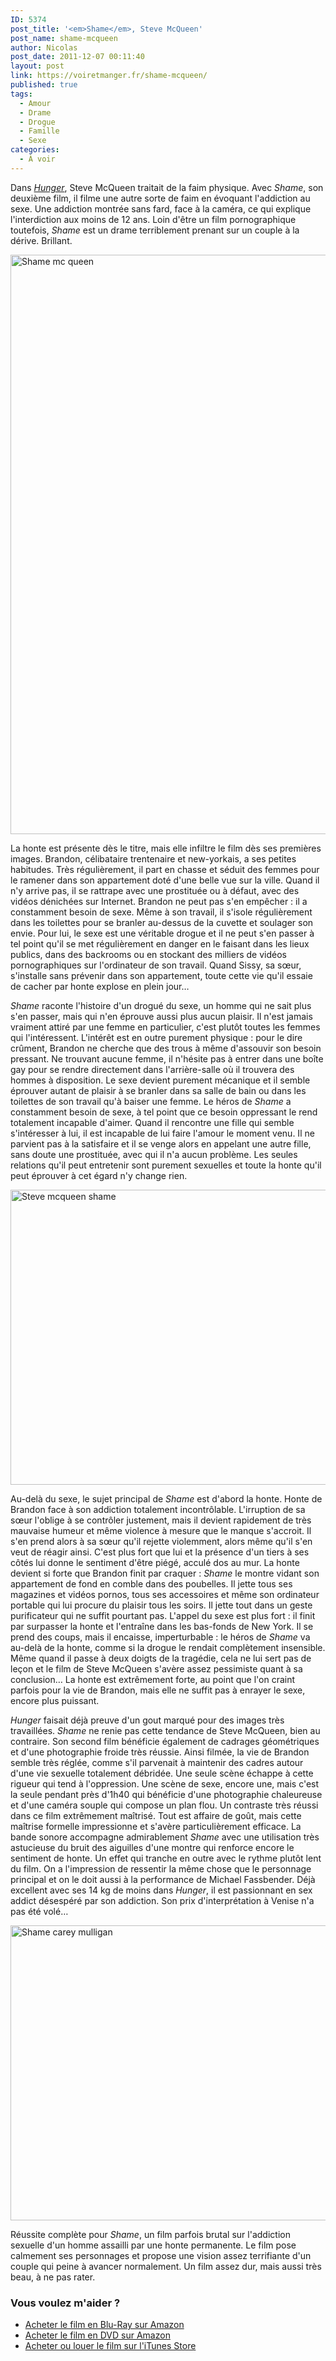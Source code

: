```yaml
---
ID: 5374
post_title: '<em>Shame</em>, Steve McQueen'
post_name: shame-mcqueen
author: Nicolas
post_date: 2011-12-07 00:11:40
layout: post
link: https://voiretmanger.fr/shame-mcqueen/
published: true
tags:
  - Amour
  - Drame
  - Drogue
  - Famille
  - Sexe
categories:
  - À voir
---
```

Dans <em><a href="https://voiretmanger.fr/2008/11/30/hunger/">Hunger</a></em>, Steve McQueen traitait de la faim physique. Avec <em>Shame</em>, son deuxième film, il filme une autre sorte de faim en évoquant l'addiction au sexe. Une addiction montrée sans fard, face à la caméra, ce qui explique l'interdiction aux moins de 12 ans. Loin d'être un film pornographique toutefois, <em>Shame</em> est un drame terriblement prenant sur un couple à la dérive. Brillant.

<a href="http://www.allocine.fr/film/fichefilm_gen_cfilm=185457.html"><img class="aligncenter" style="border-style: initial; border-color: initial; border-width: 0px;" src="https://voiretmanger.fr/wp-content/uploads/2011/12/shame-mc-queen.jpg" alt="Shame mc queen" width="690" height="927" border="0" /></a>

La honte est présente dès le titre, mais elle infiltre le film dès ses premières images. Brandon, célibataire trentenaire et new-yorkais, a ses petites habitudes. Très régulièrement, il part en chasse et séduit des femmes pour le ramener dans son appartement doté d'une belle vue sur la ville. Quand il n'y arrive pas, il se rattrape avec une prostituée ou à défaut, avec des vidéos dénichées sur Internet. Brandon ne peut pas s'en empêcher : il a constamment besoin de sexe. Même à son travail, il s'isole régulièrement dans les toilettes pour se branler au-dessus de la cuvette et soulager son envie. Pour lui, le sexe est une véritable drogue et il ne peut s'en passer à tel point qu'il se met régulièrement en danger en le faisant dans les lieux publics, dans des backrooms ou en stockant des milliers de vidéos pornographiques sur l'ordinateur de son travail. Quand Sissy, sa sœur, s'installe sans prévenir dans son appartement, toute cette vie qu'il essaie de cacher par honte explose en plein jour…

<em>Shame</em> raconte l'histoire d'un drogué du sexe, un homme qui ne sait plus s'en passer, mais qui n'en éprouve aussi plus aucun plaisir. Il n'est jamais vraiment attiré par une femme en particulier, c'est plutôt toutes les femmes qui l'intéressent. L'intérêt est en outre purement physique : pour le dire crûment, Brandon ne cherche que des trous à même d'assouvir son besoin pressant. Ne trouvant aucune femme, il n'hésite pas à entrer dans une boîte gay pour se rendre directement dans l'arrière-salle où il trouvera des hommes à disposition. Le sexe devient purement mécanique et il semble éprouver autant de plaisir à se branler dans sa salle de bain ou dans les toilettes de son travail qu'à baiser une femme. Le héros de <em>Shame</em> a constamment besoin de sexe, à tel point que ce besoin oppressant le rend totalement incapable d'aimer. Quand il rencontre une fille qui semble s'intéresser à lui, il est incapable de lui faire l'amour le moment venu. Il ne parvient pas à la satisfaire et il se venge alors en appelant une autre fille, sans doute une prostituée, avec qui il n'a aucun problème. Les seules relations qu'il peut entretenir sont purement sexuelles et toute la honte qu'il peut éprouver à cet égard n'y change rien.

<img class="aligncenter" style="border-style: initial; border-color: initial; border-width: 0px;" src="https://voiretmanger.fr/wp-content/uploads/2011/12/steve-mcqueen-shame.jpg" alt="Steve mcqueen shame" width="690" height="472" border="0" />

Au-delà du sexe, le sujet principal de <em>Shame</em> est d'abord la honte. Honte de Brandon face à son addiction totalement incontrôlable. L'irruption de sa sœur l'oblige à se contrôler justement, mais il devient rapidement de très mauvaise humeur et même violence à mesure que le manque s'accroit. Il s'en prend alors à sa sœur qu'il rejette violemment, alors même qu'il s'en veut de réagir ainsi. C'est plus fort que lui et la présence d'un tiers à ses côtés lui donne le sentiment d'être piégé, acculé dos au mur. La honte devient si forte que Brandon finit par craquer : <em>Shame</em> le montre vidant son appartement de fond en comble dans des poubelles. Il jette tous ses magazines et vidéos pornos, tous ses accessoires et même son ordinateur portable qui lui procure du plaisir tous les soirs. Il jette tout dans un geste purificateur qui ne suffit pourtant pas. L'appel du sexe est plus fort : il finit par surpasser la honte et l'entraîne dans les bas-fonds de New York. Il se prend des coups, mais il encaisse, imperturbable : le héros de <em>Shame</em> va au-delà de la honte, comme si la drogue le rendait complètement insensible. Même quand il passe à deux doigts de la tragédie, cela ne lui sert pas de leçon et le film de Steve McQueen s'avère assez pessimiste quant à sa conclusion… La honte est extrêmement forte, au point que l'on craint parfois pour la vie de Brandon, mais elle ne suffit pas à enrayer le sexe, encore plus puissant.

<em>Hunger</em> faisait déjà preuve d'un gout marqué pour des images très travaillées. <em>Shame</em> ne renie pas cette tendance de Steve McQueen, bien au contraire. Son second film bénéficie également de cadrages géométriques et d'une photographie froide très réussie. Ainsi filmée, la vie de Brandon semble très réglée, comme s'il parvenait à maintenir des cadres autour d'une vie sexuelle totalement débridée. Une seule scène échappe à cette rigueur qui tend à l'oppression. Une scène de sexe, encore une, mais c'est la seule pendant près d'1h40 qui bénéficie d'une photographie chaleureuse et d'une caméra souple qui compose un plan flou. Un contraste très réussi dans ce film extrêmement maîtrisé. Tout est affaire de goût, mais cette maîtrise formelle impressionne et s'avère particulièrement efficace. La bande sonore accompagne admirablement <em>Shame</em> avec une utilisation très astucieuse du bruit des aiguilles d'une montre qui renforce encore le sentiment de honte. Un effet qui tranche en outre avec le rythme plutôt lent du film. On a l'impression de ressentir la même chose que le personnage principal et on le doit aussi à la performance de Michael Fassbender. Déjà excellent avec ses 14 kg de moins dans <em>Hunger</em>, il est passionnant en sex addict désespéré par son addiction. Son prix d'interprétation à Venise n'a pas été volé…

<img class="aligncenter" style="border-style: initial; border-color: initial; border-width: 0px;" src="https://voiretmanger.fr/wp-content/uploads/2011/12/shame-carey-mulligan.jpg" alt="Shame carey mulligan" width="690" height="472" border="0" />

Réussite complète pour <em>Shame</em>, un film parfois brutal sur l'addiction sexuelle d'un homme assailli par une honte permanente. Le film pose calmement ses personnages et propose une vision assez terrifiante d'un couple qui peine à avancer normalement. Un film assez dur, mais aussi très beau, à ne pas rater.

<div class="amazon">
<h3>Vous voulez m'aider ?</h3>
<ul>
	<li><a href="http://www.amazon.fr/gp/product/B006QP0CGA/ref=as_li_ss_tl?ie=UTF8&tag=leblogdenic07-21&linkCode=as2&camp=1642&creative=19458&creativeASIN=B006QP0CGA">Acheter le film en Blu-Ray sur Amazon</a></li>
	<li><a href="http://www.amazon.fr/gp/product/B006QP0C5Q/ref=as_li_ss_tl?ie=UTF8&tag=leblogdenic07-21&linkCode=as2&camp=1642&creative=19458&creativeASIN=B006QP0C5Q">Acheter le film en DVD sur Amazon</a></li>
	<li><a href="http://itunes.apple.com/fr/movie/shame-vost/id508615228">Acheter ou louer le film sur l'iTunes Store</a></li>
</ul>
</div>